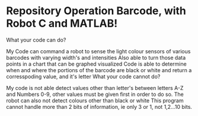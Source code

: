 # Repository Operation Barcode, with Robot C and MATLAB!
What your code can do?

My Code can command a robot to sense the light colour sensors of various barcodes with varying width's and intensities
Also able to turn those data points in a chart that can be graphed visualized
Code is able to determine when and where the portions of the barcode are black or white and return a corresspoding value, and it's letter
What your code cannot do?

My code is not able detect values other than letter's between letters A-Z and Numbers 0-9, other values must be given first in order to do so.
The robot can also not detect colours other than black or white
This program cannot handle more than 2 bits of information, ie only 3 or 1, not 1,2...10 bits.
